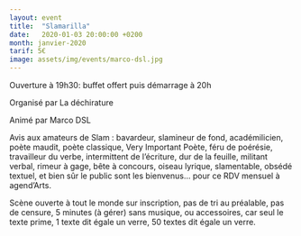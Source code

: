 ```yaml
---
layout: event
title:  "Slamarilla"
date:   2020-01-03 20:00:00 +0200
month: janvier-2020
tarif: 5€
image: assets/img/events/marco-dsl.jpg
---
```


Ouverture à 19h30: buffet offert puis démarrage à 20h

Organisé par La déchirature

Animé par Marco DSL

Avis aux amateurs de Slam : bavardeur, slamineur de fond, académilicien, poète maudit, poète classique, Very Important Poète, féru de poérésie, travailleur du verbe, intermittent de l’écriture, dur de la feuille, militant verbal, rimeur à gage, bête à concours, oiseau lyrique, slamentable, obsédé textuel, et bien sûr le public sont les bienvenus… pour ce RDV mensuel à agend’Arts.

Scène ouverte à tout le monde sur inscription, pas de tri au préalable, pas de censure, 5 minutes (à gérer) sans musique, ou accessoires, car seul le texte prime, 1 texte dit égale un verre, 50 textes dit égale un verre.